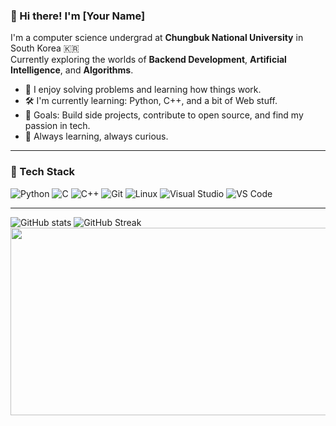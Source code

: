 ### 👋 Hi there! I'm [Your Name]

I'm a computer science undergrad at **Chungbuk National University** in South Korea 🇰🇷  
Currently exploring the worlds of **Backend Development**, **Artificial Intelligence**, and **Algorithms**.

- 🧠 I enjoy solving problems and learning how things work.
- 🛠️ I'm currently learning: Python, C++, and a bit of Web stuff.
- 🎯 Goals: Build side projects, contribute to open source, and find my passion in tech.
- 🌱 Always learning, always curious.

---

### 🧰 Tech Stack
![Python](https://img.shields.io/badge/-Python-3776AB?style=flat&logo=python&logoColor=white)
![C](https://img.shields.io/badge/-C-A8B9CC?style=flat&logo=c&logoColor=white)
![C++](https://img.shields.io/badge/-C++-00599C?style=flat&logo=c%2B%2B&logoColor=white)
![Git](https://img.shields.io/badge/-Git-F05032?style=flat&logo=git&logoColor=white)
![Linux](https://img.shields.io/badge/-Linux-FCC624?style=flat&logo=linux&logoColor=black)
![Visual Studio](https://img.shields.io/badge/-Visual%20Studio-5C2D91?style=flat&logo=visual-studio&logoColor=white)
![VS Code](https://img.shields.io/badge/-VS%20Code-007ACC?style=flat&logo=visual-studio-code&logoColor=white)


---
![GitHub stats](https://github-readme-stats.vercel.app/api?username=cbnuLeehyunwoo&show_icons=true&theme=tokyonight)
![GitHub Streak](https://streak-stats.demolab.com?user=cbnuLeehyunwoo&theme=tokyonight)
<a href="https://www.solve-nyang.com"><img src="https://api.solve-nyang.com/compose/henow123" width="600" height="300"/></a>
<!--
**cbnuLeehyunwoo/cbnuLeehyunwoo** is a ✨ _special_ ✨ repository because its `README.md` (this file) appears on your GitHub profile.


Here are some ideas to get you started:

- 🔭 I’m currently working on ...
- 🌱 I’m currently learning ...
- 👯 I’m looking to collaborate on ...
- 🤔 I’m looking for help with ...
- 💬 Ask me about ...
- 📫 How to reach me: ...
- 😄 Pronouns: ...
- ⚡ Fun fact: ...
-->
